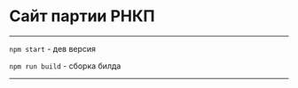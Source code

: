 Сайт партии РНКП
============

---

  `npm start` - дев версия

  `npm run build` - сборка билда

---
